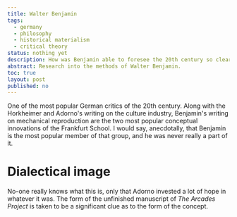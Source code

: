 ```yaml
---
title: Walter Benjamin
tags:
  - germany
  - philosophy
  - historical materialism
  - critical theory
status: nothing yet
description: How was Benjamin able to foresee the 20th century so clearly?
abstract: Research into the methods of Walter Benjamin.
toc: true
layout: post
published: no
---
```


One of the most popular German critics of the 20th century. Along with the Horkheimer and Adorno's writing on the culture industry, Benjamin's writing on mechanical reproduction are the two most popular conceptual innovations of the Frankfurt School. I would say, anecdotally, that Benjamin is the most popular member of that group, and he was never really a part of it.

# Dialectical image

No-one really knows what this is, only that Adorno invested a lot of hope in whatever it was. The form of the unfinished manuscript of *The Arcades Project* is taken to be a significant clue as to the form of the concept.
